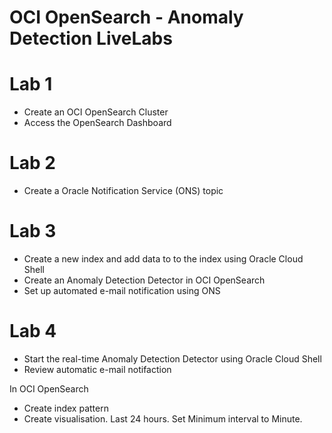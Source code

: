 # OCI OpenSearch - Anomaly Detection LiveLabs



# Lab 1
- Create an OCI OpenSearch Cluster
- Access the OpenSearch Dashboard
  
# Lab 2
- Create a Oracle Notification Service (ONS) topic

# Lab 3
- Create a new index and add data to to the index using Oracle Cloud Shell
- Create an Anomaly Detection Detector in OCI OpenSearch
- Set up automated e-mail notification using ONS

# Lab 4
- Start the real-time Anomaly Detection Detector using Oracle Cloud Shell
- Review automatic e-mail notifaction


In OCI OpenSearch
- Create index pattern
- Create visualisation. Last 24 hours. Set Minimum interval to Minute.  
